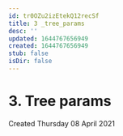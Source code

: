 ```yaml
---
id: tr0OZu2izEtekQ12recSf
title: 3 _tree_params
desc: ''
updated: 1644767656949
created: 1644767656949
stub: false
isDir: false
---
```

# 3. Tree params
Created Thursday 08 April 2021



